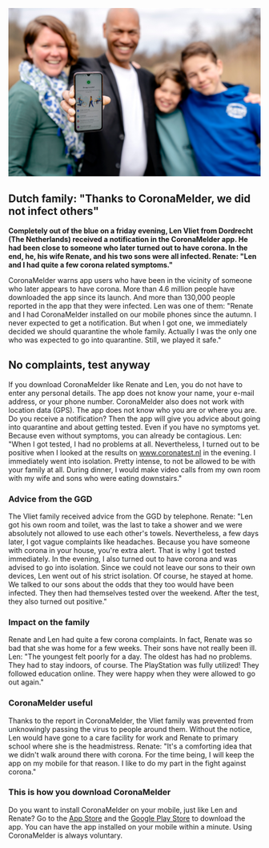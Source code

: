 ![The Vliet family](/media/Familie_Vliet.png)

## Dutch family: "Thanks to CoronaMelder, we did not infect others"

**Completely out of the blue on a friday evening, Len Vliet from Dordrecht (The Netherlands) received a notification in the CoronaMelder app. He had been close to someone who later turned out to have corona. In the end, he, his wife Renate, and his two sons were all infected. Renate: "Len and I had quite a few corona related symptoms."**


CoronaMelder warns app users who have been in the vicinity of someone who later appears to have corona. More than 4.6 million people have downloaded the app since its launch. And more than 130,000 people reported in the app that they were infected. Len was one of them: "Renate and I had CoronaMelder installed on our mobile phones since the autumn. I never expected to get a notification. But when I got one, we immediately decided we should quarantine the whole family. Actually I was the only one who was expected to go into quarantine. Still, we played it safe."

## No complaints, test anyway

If you download CoronaMelder like Renate and Len, you do not have to enter any personal details. The app does not know your name, your e-mail address, or your phone number. CoronaMelder also does not work with location data (GPS). The app does not know who you are or where you are. Do you receive a notification? Then the app will give you advice about going into quarantine and about getting tested. Even if you have no symptoms yet. Because even without symptoms, you can already be contagious. Len: "When I got tested, I had no problems at all. Nevertheless, I turned out to be positive when I looked at the results on www.coronatest.nl in the evening. I immediately went into isolation. Pretty intense, to not be allowed to be with your family at all. During dinner, I would make video calls from my own room with my wife and sons who were eating downstairs."

### Advice from the GGD

The Vliet family received advice from the GGD by telephone. Renate: "Len got his own room and toilet, was the last to take a shower and we were absolutely not allowed to use each other's towels. Nevertheless, a few days later, I got vague complaints like headaches. Because you have someone with corona in your house, you're extra alert. That is why I got tested immediately. In the evening, I also turned out to have corona and was advised to go into isolation. Since we could not leave our sons to their own devices, Len went out of his strict isolation. Of course, he stayed at home. We talked to our sons about the odds that they too would have been infected. They then had themselves tested over the weekend. After the test, they also turned out positive."

### Impact on the family

Renate and Len had quite a few corona complaints. In fact, Renate was so bad that she was home for a few weeks. Their sons have not really been ill. Len: "The youngest felt poorly for a day. The oldest has had no problems. They had to stay indoors, of course. The PlayStation was fully utilized! They followed education online. They were happy when they were allowed to go out again."

### CoronaMelder useful

Thanks to the report in CoronaMelder, the Vliet family was prevented from unknowingly passing the virus to people around them. Without the notice, Len would have gone to a care facility for work and Renate to primary school where she is the headmistress. Renate: "It's a comforting idea that we didn't walk around there with corona. For the time being, I will keep the app on my mobile for that reason. I like to do my part in the fight against corona."

### This is how you download CoronaMelder

Do you want to install CoronaMelder on your mobile, just like Len and Renate? Go to the <a href="https://apps.apple.com/nl/app/id1517652429" target="_blank" rel="noreferrer noopener">App Store</a> and the <a href="https://play.google.com/store/apps/details?id=nl.rijksoverheid.en" target="_blank" rel="noreferrer noopener">Google Play Store</a> to download the app. You can have the app installed on your mobile within a minute. Using CoronaMelder is always voluntary.
